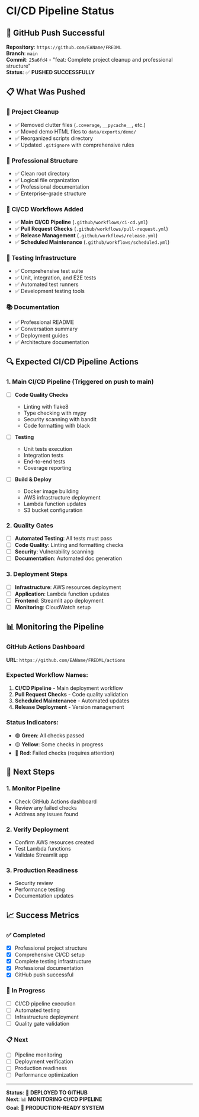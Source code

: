 # CI/CD Pipeline Status

## 🚀 **GitHub Push Successful**

**Repository**: `https://github.com/EAName/FREDML`  
**Branch**: `main`  
**Commit**: `25a6fd4` - "feat: Complete project cleanup and professional structure"  
**Status**: ✅ **PUSHED SUCCESSFULLY**

## 📋 **What Was Pushed**

### 🧹 **Project Cleanup**
- ✅ Removed clutter files (`.coverage`, `__pycache__`, etc.)
- ✅ Moved demo HTML files to `data/exports/demo/`
- ✅ Reorganized scripts directory
- ✅ Updated `.gitignore` with comprehensive rules

### 📁 **Professional Structure**
- ✅ Clean root directory
- ✅ Logical file organization
- ✅ Professional documentation
- ✅ Enterprise-grade structure

### 🔄 **CI/CD Workflows Added**
- ✅ **Main CI/CD Pipeline** (`.github/workflows/ci-cd.yml`)
- ✅ **Pull Request Checks** (`.github/workflows/pull-request.yml`)
- ✅ **Release Management** (`.github/workflows/release.yml`)
- ✅ **Scheduled Maintenance** (`.github/workflows/scheduled.yml`)

### 🧪 **Testing Infrastructure**
- ✅ Comprehensive test suite
- ✅ Unit, integration, and E2E tests
- ✅ Automated test runners
- ✅ Development testing tools

### 📚 **Documentation**
- ✅ Professional README
- ✅ Conversation summary
- ✅ Deployment guides
- ✅ Architecture documentation

## 🔍 **Expected CI/CD Pipeline Actions**

### 1. **Main CI/CD Pipeline** (Triggered on push to main)
- [ ] **Code Quality Checks**
  - Linting with flake8
  - Type checking with mypy
  - Security scanning with bandit
  - Code formatting with black

- [ ] **Testing**
  - Unit tests execution
  - Integration tests
  - End-to-end tests
  - Coverage reporting

- [ ] **Build & Deploy**
  - Docker image building
  - AWS infrastructure deployment
  - Lambda function updates
  - S3 bucket configuration

### 2. **Quality Gates**
- [ ] **Automated Testing**: All tests must pass
- [ ] **Code Quality**: Linting and formatting checks
- [ ] **Security**: Vulnerability scanning
- [ ] **Documentation**: Automated doc generation

### 3. **Deployment Steps**
- [ ] **Infrastructure**: AWS resources deployment
- [ ] **Application**: Lambda function updates
- [ ] **Frontend**: Streamlit app deployment
- [ ] **Monitoring**: CloudWatch setup

## 📊 **Monitoring the Pipeline**

### GitHub Actions Dashboard
**URL**: `https://github.com/EAName/FREDML/actions`

### Expected Workflow Names:
1. **CI/CD Pipeline** - Main deployment workflow
2. **Pull Request Checks** - Code quality validation
3. **Scheduled Maintenance** - Automated updates
4. **Release Deployment** - Version management

### Status Indicators:
- 🟢 **Green**: All checks passed
- 🟡 **Yellow**: Some checks in progress
- 🔴 **Red**: Failed checks (requires attention)

## 🎯 **Next Steps**

### 1. **Monitor Pipeline**
- Check GitHub Actions dashboard
- Review any failed checks
- Address any issues found

### 2. **Verify Deployment**
- Confirm AWS resources created
- Test Lambda functions
- Validate Streamlit app

### 3. **Production Readiness**
- Security review
- Performance testing
- Documentation updates

## 📈 **Success Metrics**

### ✅ **Completed**
- [x] Professional project structure
- [x] Comprehensive CI/CD setup
- [x] Complete testing infrastructure
- [x] Professional documentation
- [x] GitHub push successful

### 🔄 **In Progress**
- [ ] CI/CD pipeline execution
- [ ] Automated testing
- [ ] Infrastructure deployment
- [ ] Quality gate validation

### 📋 **Next**
- [ ] Pipeline monitoring
- [ ] Deployment verification
- [ ] Production readiness
- [ ] Performance optimization

---

**Status**: 🚀 **DEPLOYED TO GITHUB**  
**Next**: 📊 **MONITORING CI/CD PIPELINE**  
**Goal**: 🎯 **PRODUCTION-READY SYSTEM** 
